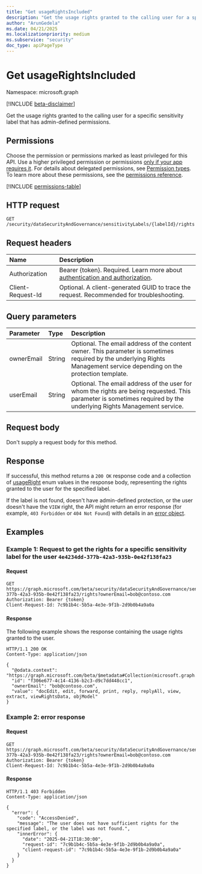 ```yaml
---
title: "Get usageRightsIncluded"
description: "Get the usage rights granted to the calling user for a specific sensitivity label that has admin-defined permissions."
author: "ArunGedela"
ms.date: 04/21/2025
ms.localizationpriority: medium
ms.subservice: "security"
doc_type: apiPageType
---
```


# Get usageRightsIncluded

Namespace: microsoft.graph

[!INCLUDE [beta-disclaimer](../../includes/beta-disclaimer.md)]

Get the usage rights granted to the calling user for a specific sensitivity label that has admin-defined permissions.

## Permissions

Choose the permission or permissions marked as least privileged for this API. Use a higher privileged permission or permissions [only if your app requires it](/graph/permissions-overview#best-practices-for-using-microsoft-graph-permissions). For details about delegated permissions, see [Permission types](/graph/permissions-overview#permission-types). To learn more about these permissions, see the [permissions reference](/graph/permissions-reference).

<!-- {
  "blockType": "permissions",
  "name": "purviewecosystem-sensitivitylabels-getrightsforlabelid-permissions"
} -->
[!INCLUDE [permissions-table](../includes/permissions/usagerightsincluded-get-permissions.md)]

## HTTP request

```http
GET /security/dataSecurityAndGovernance/sensitivityLabels/{labelId}/rights
```

## Request headers

| Name                | Description                                                                                                                                 |
| :------------------ | :------------------------------------------------------------------------------------------------------------------------------------------ |
| Authorization       | Bearer {token}. Required. Learn more about [authentication and authorization](/graph/auth/auth-concepts). |
| Client-Request-Id   | Optional. A client-generated GUID to trace the request. Recommended for troubleshooting.                                                  |

## Query parameters

| Parameter  | Type   | Description                                                                                                                                                               |
| :--------- | :----- | :------------------------------------------------------------------------------------------------------------------------------------------------------------------------ |
| ownerEmail | String | Optional. The email address of the content owner. This parameter is sometimes required by the underlying Rights Management service depending on the protection template. |
| userEmail  | String | Optional. The email address of the user for whom the rights are being requested. This parameter is sometimes required by the underlying Rights Management service.          |

## Request body

Don't supply a request body for this method.

## Response

If successful, this method returns a `200 OK` response code and a collection of [usageRight](../resources/usageright.md) enum values in the response body, representing the rights granted to the user for the specified label.

If the label is not found, doesn't have admin-defined protection, or the user doesn't have the `VIEW` right, the API might return an error response (for example, `403 Forbidden` or `404 Not Found`) with details in an [error object](/graph/errors).

## Examples

### Example 1: Request to get the rights for a specific sensitivity label for the user `4e4234dd-377b-42a3-935b-0e42f138fa23`

#### Request

<!-- {
  "blockType": "request",
  "name": "get_rights_for_sensitivitylabel",
  "sampleKeys": ["4e4234dd-377b-42a3-935b-0e42f138fa23"]
} -->
```http
GET https://graph.microsoft.com/beta/security/dataSecurityAndGovernance/sensitivityLabels/4e4234dd-377b-42a3-935b-0e42f138fa23/rights?ownerEmail=bob@contoso.com
Authorization: Bearer {token}
Client-Request-Id: 7c9b1b4c-5b5a-4e3e-9f1b-2d9b0b4a9a0a
```

#### Response

The following example shows the response containing the usage rights granted to the user.

<!-- {
  "blockType": "response",
  "truncated": true,
  "@odata.type": "Collection(microsoft.graph.usageRight)"
} -->
```http
HTTP/1.1 200 OK
Content-Type: application/json

{
  "@odata.context": "https://graph.microsoft.com/beta/$metadata#Collection(microsoft.graph.usageRight)",
  "id": "f306e677-4c14-4136-b2c3-d9c7dd448cc1",
  "ownerEmail": "bob@contoso.com",
  "value": "docEdit, edit, forward, print, reply, replyAll, view, extract, viewRightsData, objModel"
}
```

### Example 2: error response

#### Request

<!-- {
  "blockType": "request",
  "name": "get_rights_for_sensitivitylabel_error",
  "sampleKeys": ["4e4234dd-377b-42a3-935b-0e42f138fa23"]
} -->
```http
GET https://graph.microsoft.com/beta/security/dataSecurityAndGovernance/sensitivityLabels/4e4234dd-377b-42a3-935b-0e42f138fa23/rights?ownerEmail=bob@contoso.com
Authorization: Bearer {token}
Client-Request-Id: 7c9b1b4c-5b5a-4e3e-9f1b-2d9b0b4a9a0a
```

#### Response

<!-- {
  "blockType": "response",
  "truncated": true,
} -->
```http
HTTP/1.1 403 Forbidden
Content-Type: application/json

{
  "error": {
    "code": "AccessDenied",
    "message": "The user does not have sufficient rights for the specified label, or the label was not found.",
    "innerError": {
      "date": "2025-04-21T18:30:00",
      "request-id": "7c9b1b4c-5b5a-4e3e-9f1b-2d9b0b4a9a0a",
      "client-request-id": "7c9b1b4c-5b5a-4e3e-9f1b-2d9b0b4a9a0a"
    }
  }
}
```
